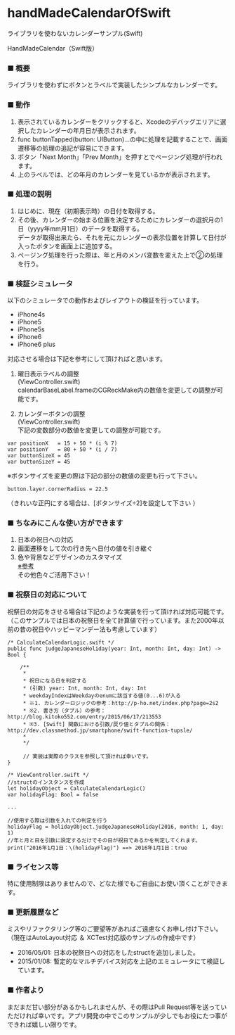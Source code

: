 handMadeCalendarOfSwift
=======================

 ライブラリを使わないカレンダーサンプル(Swift)

HandMadeCalendar（Swift版）  

### ■ 概要

ライブラリを使わずにボタンとラベルで実装したシンプルなカレンダーです。  

### ■ 動作

1. 表示されているカレンダーをクリックすると、Xcodeのデバッグエリアに選択したカレンダーの年月日が表示されます。  
2. func buttonTapped(button: UIButton)...の中に処理を記載することで、画面遷移等の処理の追記が容易にできます。  
3. ボタン「Next Month」「Prev Month」を押すとでページング処理が行われます。  
4. 上のラベルでは、どの年月のカレンダーを見ているかが表示されます。  

### ■ 処理の説明

1. はじめに、現在（初期表示時）の日付を取得する。  
2. その後、カレンダーの始まる位置を決定するためにカレンダーの選択月の1日（yyyy年mm月1日）のデータを取得する。  
データが取得出来たら、それを元にカレンダーの表示位置を計算して日付が入ったボタンを画面上に追加する。  
3. ページング処理を行った際は、年と月のメンバ変数を変えた上で②の処理を行う。  

### ■ 検証シミュレータ

以下のシミュレータでの動作およびレイアウトの検証を行っています。  

+ iPhone4s
+ iPhone5
+ iPhone5s
+ iPhone6
+ iPhone6 plus

対応させる場合は下記を参考にして頂ければと思います。  

1.  曜日表示ラベルの調整  
(ViewController.swift)  
calendarBaseLabel.frameのCGReckMake内の数値を変更しての調整が可能です。  

2. カレンダーボタンの調整  
(ViewController.swift)  
下記の変数部分の数値を変更しての調整が可能です。  

```
var positionX   = 15 + 50 * (i % 7)
var positionY   = 80 + 50 * (i / 7)
var buttonSizeX = 45
var buttonSizeY = 45
```

※ボタンサイズを変更の際は下記の部分の数値の変更も行って下さい。  

```
button.layer.cornerRadius = 22.5
```

（きれいな正円にする場合は、[ボタンサイズ÷2]を設定して下さい ）  

### ■ ちなみにこんな使い方ができます

1. 日本の祝日への対応  
2. 画面遷移をして次の行き先へ日付の値を引き継ぐ  
3. 色や背景などデザインのカスタマイズ  
[※参考](http://tech.eversense.co.jp/38)  
その他色々ご活用下さい！  

### ■ 祝祭日の対応について

祝祭日の対応をさせる場合は下記のような実装を行って頂ければ対応可能です。
（このサンプルでは日本の祝祭日を全て計算値で行っています。また2000年以前の昔の祝日やハッピーマンデー法も考慮しています）

```
/* CalculateCalendarLogic.swift */
public func judgeJapaneseHoliday(year: Int, month: Int, day: Int) -> Bool {

    /**
     *
     * 祝日になる日を判定する
     * (引数) year: Int, month: Int, day: Int
     * weekdayIndexはWeekdayのenumに該当する値(0...6)が入る
     * ※1. カレンダーロジックの参考：http://p-ho.net/index.php?page=2s2
     * ※2. 書き方（タプル）の参考：http://blog.kitoko552.com/entry/2015/06/17/213553
     * ※3. [Swift] 関数における引数/戻り値とタプルの関係：http://dev.classmethod.jp/smartphone/swift-function-tupsle/
     *
     */

     // 実装は実際のクラスを参照して頂ければ幸いです。
}

/* ViewController.swift */
//structのインスタンスを作成
let holidayObject = CalculateCalendarLogic()
var holidayFlag: Bool = false

...

//使用する際は引数を入れての判定を行う
holidayFlag = holidayObject.judgeJapaneseHoliday(2016, month: 1, day: 1)
//年と月と日を引数に設定するだけでその日が祝日であるかを判定してくれます。
print("2016年1月1日：\(holidayFlag)") ==> 2016年1月1日：true
```

### ■ ライセンス等

特に使用制限はありませんので、どなた様でもご自由にお使い頂くことができます。

### ■ 更新履歴など

ミスやリファクタリング等のご要望等があればご遠慮なくお申し付け下さい。
（現在はAutoLayout対応 ＆ XCTest対応版のサンプルの作成中です）

+ 2016/05/01: 日本の祝祭日への対応をしたstructを追加しました。
+ 2015/01/08: 暫定的なマルチデバイス対応を上記のエミュレータにて検証しています。

### ■ 作者より

まだまだ甘い部分があるかもしれませんが、その際はPull Request等を送っていただければ幸いです。アプリ開発の中でこのサンプルが少しでもお役にたつ事ができれば嬉しい限りです。
